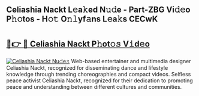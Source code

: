 ## Celiashia Nackt L𝚎a𝚔ed N𝚞𝚍e - Part-ZBG Vi𝚍𝚎o P𝚑𝚘tos - H𝚘𝚝 O𝚗𝚕yf𝚊ns L𝚎a𝚔s CECwK

# <h2><a href="http://kf3c0fd.oniu.top/?m=Celiashia+Nackt">🔗👉 🔴 Celiashia Nackt P𝚑ot𝚘𝚜 V𝚒d𝚎o</a></h2>

[![Celiashia Nackt Nu𝚍e𝚜](https://i.imgur.com/0qMVB7G.gif)](http://kf3c0fd.oniu.top/?m=Celiashia+Nackt)
Web-based entertainer and multimedia designer Celiashia Nackt, recognized for disseminating dance and lifestyle knowledge through trending choreographies and compact videos. Selfless peace activist Celiashia Nackt, recognized for their dedication to promoting peace and understanding between different cultures and communities.  
